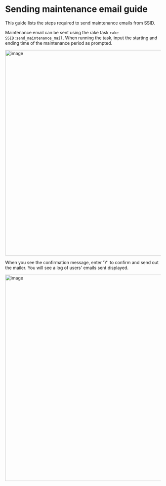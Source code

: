 Sending maintenance email guide
 =======================

This guide lists the steps required to send maintenance emails from SSID.

Maintenance email can be sent using the rake task `rake SSID:send_maintenance_mail`. When running the task, input the starting and ending time of the maintenance period as prompted. 

<img width="662" alt="image" src="https://github.com/WING-NUS/SSID/assets/29513997/9a878026-573d-48ce-bbbb-7d308b698031">

When you see the confirmation message, enter 'Y' to confirm and send out the mailer. You will see a log of users' emails sent displayed.

<img width="665" alt="image" src="https://github.com/WING-NUS/SSID/assets/29513997/cb9758c9-21a0-4a75-a46b-966d48cdbcc7">
